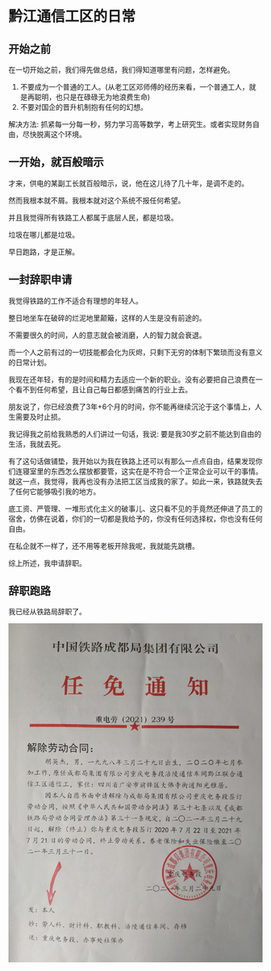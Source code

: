 # 黔江通信工区的日常

## 开始之前

在一切开始之前，我们得先做总结，我们得知道哪里有问题，怎样避免。

1. 不要成为一个普通的工人。\(从老工区邓师傅的经历来看，一个普通工人，就是再聪明，也只是在碌碌无为地浪费生命\)
2. 不要对国企的晋升机制抱有任何的幻想。

解决方法: 抓紧每一分每一秒，努力学习高等数学，考上研究生。或者实现财务自由，尽快脱离这个环境。

## 一开始，就百般暗示

才来，供电的某副工长就百般暗示，说，他在这儿待了几十年，是调不走的。

然而我根本就不屑。我根本就对这个系统不报任何希望。

并且我觉得所有铁路工人都属于底层人民，都是垃圾。

垃圾在哪儿都是垃圾。

早日跑路，才是正解。

## 一封辞职申请

我觉得铁路的工作不适合有理想的年轻人。

整日地坐车在破碎的烂泥地里颠簸，这样的人生是没有前途的。

不需要很久的时间，人的意志就会被消磨，人的智力就会衰退。

而一个人之前有过的一切技能都会化为灰烬，只剩下无穷的体制下繁琐而没有意义的日常计划。



我现在还年轻，有的是时间和精力去适应一个新的职业。没有必要把自己浪费在一个看不到任何希望，且让自己每日都感到痛苦的行业上去。

朋友说了，你已经浪费了3年+6个月的时间，你不能再继续沉沦于这个事情上，人生需要及时止损。



我记得我之前给我熟悉的人们讲过一句话，我说: 要是我30岁之前不能达到自由的生活，我就去死。

有了这句话做铺垫，我开始以为我在铁路上还可以有那么一点点自由，结果发现你们连寝室里的东西怎么摆放都要管，这实在是不符合一个正常企业可以干的事情。就这一点，我觉得，我再也没有办法把工区当成我的家了。如此一来，铁路就失去了任何它能够吸引我的地方。

底工资、严管理、一堆形式化主义的破事儿、这只看不见的手竟然还伸进了员工的宿舍，仿佛在说着，你们的一切都是我给予的，你没有任何选择权，你也没有任何自由。



在私企就不一样了，还不用等老板开除我呢，我就能先跳槽。



综上所述，我申请辞职。

## 辞职跑路

我已经从铁路局辞职了。

![](.gitbook/assets/a.jpg)

